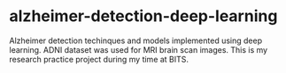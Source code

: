 # alzheimer-detection-deep-learning


Alzheimer detection techinques and models implemented using deep learning. ADNI dataset was used for MRI brain scan images. This is my research practice project during my time at BITS.
